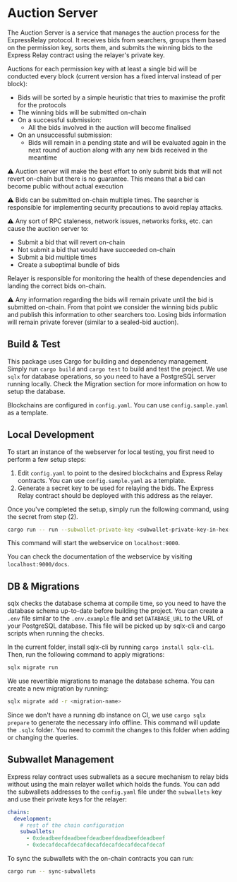 # Auction Server

The Auction Server is a service that manages the auction process for the ExpressRelay protocol.
It receives bids from searchers, groups them based on the permission key, sorts them, and submits the winning bids to the Express Relay contract using the relayer's private key.

Auctions for each permission key with at least a single bid will be conducted every block (current version has a fixed interval instead of per block):

- Bids will be sorted by a simple heuristic that tries to maximise the profit for the protocols
- The winning bids will be submitted on-chain
- On a successful submission:
  - All the bids involved in the auction will become finalised
- On an unsuccessful submission:
  - Bids will remain in a pending state and will be evaluated again in the next round of auction along with any new bids received in the meantime

⚠️ Auction server will make the best effort to only submit bids that will not revert on-chain but there is no guarantee.
This means that a bid can become public without actual execution

⚠️ Bids can be submitted on-chain multiple times.
The searcher is responsible for implementing security precautions to avoid replay attacks.

⚠️ Any sort of RPC staleness, network issues, networks forks, etc. can cause the auction server to:

- Submit a bid that will revert on-chain
- Not submit a bid that would have succeeded on-chain
- Submit a bid multiple times
- Create a suboptimal bundle of bids

Relayer is responsible for monitoring the health of these dependencies and landing the correct bids on-chain.

⚠️ Any information regarding the bids will remain private until the bid is submitted on-chain.
From that point we consider the winning bids public and publish this information to other searchers too.
Losing bids information will remain private forever (similar to a sealed-bid auction).

## Build & Test

This package uses Cargo for building and dependency management.
Simply run `cargo build` and `cargo test` to build and test the project.
We use `sqlx` for database operations, so you need to have a PostgreSQL server running locally.
Check the Migration section for more information on how to setup the database.

Blockchains are configured in `config.yaml`. You can use `config.sample.yaml` as a template.

## Local Development

To start an instance of the webserver for local testing, you first need to perform a few setup steps:

1. Edit `config.yaml` to point to the desired blockchains and Express Relay contracts. You can use `config.sample.yaml` as a template.
2. Generate a secret key to be used for relaying the bids. The Express Relay contract should be deployed with this address as the relayer.

Once you've completed the setup, simply run the following command, using the secret from step (2).

```bash
cargo run -- run --subwallet-private-key <subwallet-private-key-in-hex-format>
```

This command will start the webservice on `localhost:9000`.

You can check the documentation of the webservice by visiting `localhost:9000/docs`.

## DB & Migrations

sqlx checks the database schema at compile time, so you need to have the database schema up-to-date
before building the project. You can create a `.env` file similar
to the `.env.example` file and set `DATABASE_URL` to the URL of your PostgreSQL database. This file
will be picked up by sqlx-cli and cargo scripts when running the checks.

In the current folder, install sqlx-cli by running `cargo install sqlx-cli`.
Then, run the following command to apply migrations:

```bash
sqlx migrate run
```

We use revertible migrations to manage the database schema. You can create a new migration by running:

```bash
sqlx migrate add -r <migration-name>
```

Since we don't have a running db instance on CI, we use `cargo sqlx prepare` to generate the necessary
info offline. This command will update the `.sqlx` folder.
You need to commit the changes to this folder when adding or changing the queries.

## Subwallet Management

Express relay contract uses subwallets as a secure mechanism to relay bids without using the main relayer wallet which
holds the funds.
You can add the subwallets addresses to the `config.yaml` file under the `subwallets` key and use their private keys for
the relayer:

```yaml
chains:
  development:
    # rest of the chain configuration
    subwallets:
      - 0xdeadbeefdeadbeefdeadbeefdeadbeefdeadbeef
      - 0xdecafdecafdecafdecafdecafdecafdecafdecaf
```

To sync the subwallets with the on-chain contracts you can run:

```bash
cargo run -- sync-subwallets
```
